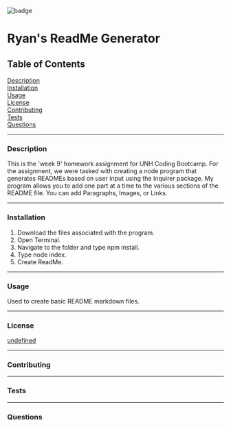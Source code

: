 ![badge](https://img.shields.io/github/license/rroyalty/readme-generator)

# Ryan's ReadMe Generator  

## Table of Contents  

[Description](#Description)  
[Installation](#Installation)  
[Usage](#Usage)  
[License](#License)  
[Contributing](#Contributing)  
[Tests](#Tests)  
[Questions](#Questions)  


---
<a name="Description"></a>
### Description

This is the 'week 9' homework assignment for UNH Coding Bootcamp. For the assignment, we were tasked with creating a node program that generates READMEs based on user input using the Inquirer package.
  My program allows you to add one part at a time to the various sections of the README file. You can add Paragraphs, Images, or Links.
  
---
<a name="Installation"></a>
### Installation

1. Download the files associated with the program.
  2. Open Terminal.
  3. Navigate to the folder and type npm install.
  4. Type node index.
  5. Create ReadMe.
  
---
<a name="Usage"></a>
### Usage

Used to create basic README markdown files.
  
---
<a name="License"></a>
### License

[undefined](./LICENSE)
  
---
<a name="Contributing"></a>
### Contributing


---
<a name="Tests"></a>
### Tests


---
<a name="Questions"></a>
### Questions


